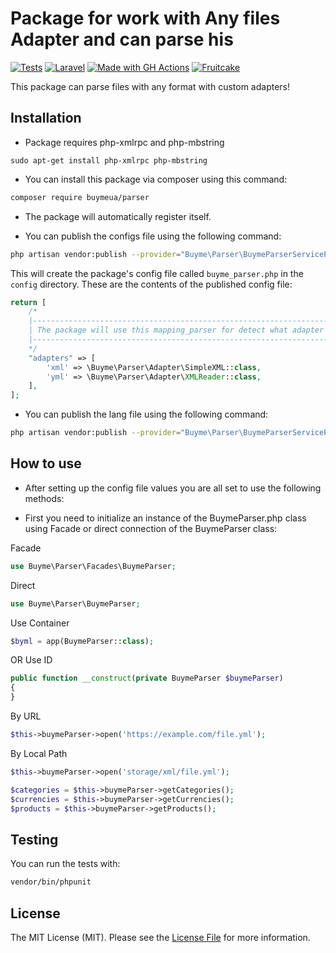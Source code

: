 # Package for work with Any files Adapter and can parse his

[![Tests](https://github.com/buymeua/parser/actions/workflows/action.yml/badge.svg?branch=master)](https://github.com/buymeua/parser/actions)
[![Laravel](https://img.shields.io/badge/Laravel-FF2D20?logo=laravel&logoColor=white)](https://github.com/https://github.com/Buymeua/parser)
[![Made with GH Actions](https://img.shields.io/badge/CI-GitHub_Actions-blue?logo=github-actions&logoColor=white)](https://github.com/features/actions "Go to GitHub Actions homepage")
[![Fruitcake](https://img.shields.io/badge/Powered%20By-Splx-b2bc35.svg)](https://splx-rust.ml)

This package can parse files with any format with custom adapters!

## Installation

- Package requires php-xmlrpc and php-mbstring

```
sudo apt-get install php-xmlrpc php-mbstring
```

- You can install this package via composer using this command:

```bash
composer require buymeua/parser
```

- The package will automatically register itself.

- You can publish the configs file using the following command:

```bash
php artisan vendor:publish --provider="Buyme\Parser\BuymeParserServiceProvider" --tag=buyme-parser-config
```

This will create the package's config file called `buyme_parser.php` in the `config` directory. These are the contents of the published config file:

```php
return [
    /*
    |------------------------------------------------------------------------------------------------------------
    | The package will use this mapping_parser for detect what adapter need connect to parse file by extension.
    |------------------------------------------------------------------------------------------------------------
    */
    "adapters" => [
        'xml' => \Buyme\Parser\Adapter\SimpleXML::class,
        'yml' => \Buyme\Parser\Adapter\XMLReader::class,
    ],
];
```

- You can publish the lang file using the following command:

```bash
php artisan vendor:publish --provider="Buyme\Parser\BuymeParserServiceProvider" --tag=buyme-parser-lang
```


## How to use

- After setting up the config file values you are all set to use the following methods:

- First you need to initialize an instance of the BuymeParser.php class using Facade or direct connection of the BuymeParser class:

 Facade
```php
use Buyme\Parser\Facades\BuymeParser;
```
 Direct
```php
use Buyme\Parser\BuymeParser;
```

 Use Container

```php
$byml = app(BuymeParser::class);
```
 OR Use ID
```php
public function __construct(private BuymeParser $buymeParser)
{
}
```

 By URL
```php
$this->buymeParser->open('https://example.com/file.yml');
```
 By Local Path
```php
$this->buymeParser->open('storage/xml/file.yml');
```

```php
$categories = $this->buymeParser->getCategories();
$currencies = $this->buymeParser->getCurrencies();
$products = $this->buymeParser->getProducts();
```

## Testing

You can run the tests with:

```bash
vendor/bin/phpunit
```

## License

The MIT License (MIT). Please see the [License File](LICENSE.md) for more information.